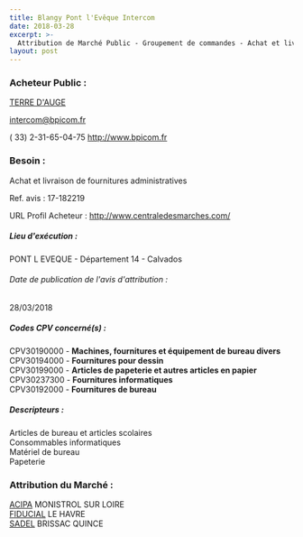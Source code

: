 ```yaml
---
title: Blangy Pont l'Evêque Intercom
date: 2018-03-28
excerpt: >-
  Attribution de Marché Public - Groupement de commandes - Achat et livraison de fournitures administratives
layout: post
---
```


### Acheteur Public : 
<a href="/acheteur-33/siren-241400878"> TERRE D'AUGE</a><br/>



intercom@bpicom.fr

( 33) 2-31-65-04-75
http://www.bpicom.fr
### Besoin :

Achat et livraison de fournitures administratives

Ref. avis : 17-182219

URL Profil Acheteur : http://www.centraledesmarches.com/

##### Lieu d'exécution :

PONT L EVEQUE - Département 14 - Calvados

###### Date de publication de l'avis d'attribution : 
28/03/2018

##### Codes CPV concerné(s) :
CPV30190000 - **Machines, fournitures et équipement de bureau divers** <br/>
CPV30194000 - **Fournitures pour dessin** <br/>
CPV30199000 - **Articles de papeterie et autres articles en papier** <br/>
CPV30237300 - **Fournitures informatiques** <br/>
CPV30192000 - **Fournitures de bureau** <br/>

##### Descripteurs :
Articles de bureau et articles scolaires <br/>
Consommables informatiques <br/>
Matériel de bureau <br/>
Papeterie <br/>

### Attribution du Marché :
<a href="/entreprise-255/siren-330752205"> ACIPA</a>      MONISTROL SUR LOIRE <br/>
<a href="/entreprise-272/siren-955510029"> FIDUCIAL</a>      LE HAVRE <br/>
<a href="/entreprise-253/siren-302135405"> SADEL</a>      BRISSAC QUINCE <br/>
